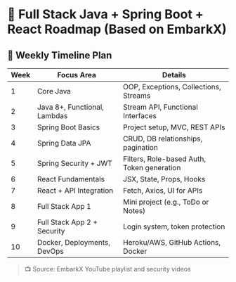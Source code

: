 # 🧭 Full Stack Java + Spring Boot + React Roadmap (Based on EmbarkX)

## 📌 Weekly Timeline Plan

| Week | Focus Area                    | Details                                      |
|------|-------------------------------|----------------------------------------------|
| 1    | Core Java                     | OOP, Exceptions, Collections, Streams        |
| 2    | Java 8+, Functional, Lambdas  | Stream API, Functional Interfaces            |
| 3    | Spring Boot Basics            | Project setup, MVC, REST APIs                |
| 4    | Spring Data JPA               | CRUD, DB relationships, pagination           |
| 5    | Spring Security + JWT         | Filters, Role-based Auth, Token generation   |
| 6    | React Fundamentals            | JSX, State, Props, Hooks                     |
| 7    | React + API Integration       | Fetch, Axios, UI for APIs                    |
| 8    | Full Stack App 1              | Mini project (e.g., ToDo or Notes)           |
| 9    | Full Stack App 2 + Security   | Login system, token protection               |
| 10   | Docker, Deployments, DevOps   | Heroku/AWS, GitHub Actions, Docker           |

> 📺 Source: EmbarkX YouTube playlist and security videos
